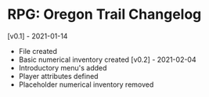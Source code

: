 # RPG: Oregon Trail Changelog
[v0.1] - 2021-01-14
- File created
- Basic numerical inventory created
[v0.2] - 2021-02-04
- Introductory menu's added
- Player attributes defined
- Placeholder numerical inventory removed
